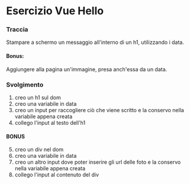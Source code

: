 # Esercizio Vue Hello

### Traccia

Stampare a schermo un messaggio all'interno di un h1, utilizzando i data.

#### Bonus:

Aggiungere alla pagina un'immagine, presa anch'essa da un data.

### Svolgimento

1. creo un h1 sul dom
2. creo una variabile in data
3. creo un input per raccogliere ciò che viene scritto e la conservo nella variabile appena creata
4. collego l'input al testo dell'h1

#### BONUS

5. creo un div nel dom
6. creo una variabile in data
7. creo un altro input dove poter inserire gli url delle foto e la conservo nella variabile appena creata
8. collego l'input al contenuto del div
